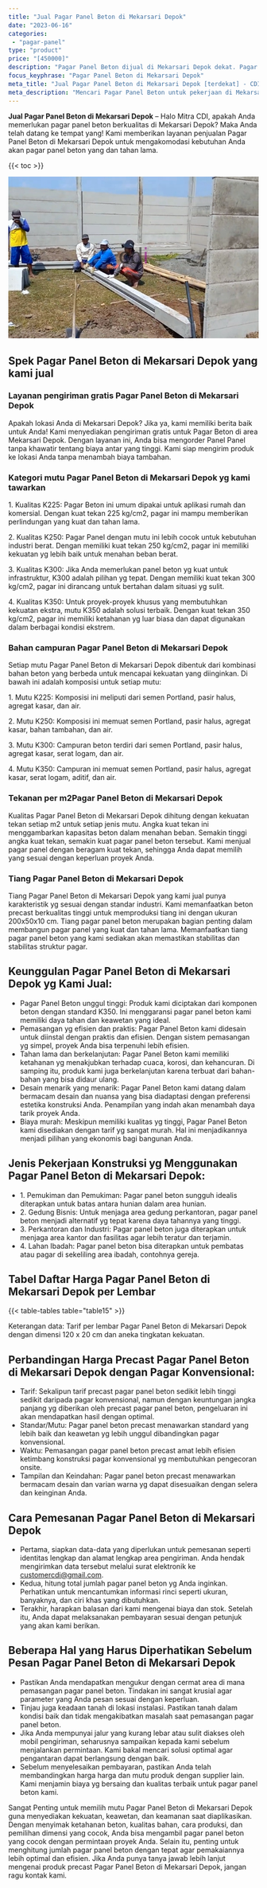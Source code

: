 ```yaml
---
title: "Jual Pagar Panel Beton di Mekarsari Depok"
date: "2023-06-16"
categories:
 - "pagar-panel"
type: "product"
price: "[450000]"
description: "Pagar Panel Beton dijual di Mekarsari Depok dekat. Pagar Panel Beton ini biasanya dipakai dalam project pembangunan sebagai pembatas area yang kokoh dan awet. Silakan kontak kami untuk keterangan lebih lanjut."
focus_keyphrase: "Pagar Panel Beton di Mekarsari Depok"
meta_title: "Jual Pagar Panel Beton di Mekarsari Depok [terdekat] - CDI"
meta_description: "Mencari Pagar Panel Beton untuk pekerjaan di Mekarsari Depok? Kami menawarkan Pagar Panel Beton berkualitas untuk pembatas lahan. Dapatkan harga terbaik sekarang."
---
```


**Jual Pagar Panel Beton di Mekarsari Depok** – Halo Mitra CDI, apakah Anda memerlukan pagar panel beton berkualitas di Mekarsari Depok? Maka Anda telah datang ke tempat yang! Kami memberikan layanan penjualan Pagar Panel Beton di Mekarsari Depok untuk mengakomodasi kebutuhan Anda akan pagar panel beton yang dan tahan lama.

{{< toc >}}

![Jual Pagar Panel Beton di Mekarsari Depok](/images/pagar-panel/pagar-panel-02.jpg)

## Spek Pagar Panel Beton di Mekarsari Depok yang kami jual

### Layanan pengiriman gratis Pagar Panel Beton di Mekarsari Depok

Apakah lokasi Anda di Mekarsari Depok? Jika ya, kami memiliki berita baik untuk Anda! Kami menyediakan pengiriman gratis untuk Pagar Beton di area Mekarsari Depok. Dengan layanan ini, Anda bisa mengorder Panel Panel tanpa khawatir tentang biaya antar yang tinggi. Kami siap mengirim produk ke lokasi Anda tanpa menambah biaya tambahan.

### Kategori mutu Pagar Panel Beton di Mekarsari Depok yg kami tawarkan

1\. Kualitas K225: Pagar Beton ini umum dipakai untuk aplikasi rumah dan komersial. Dengan kuat tekan 225 kg/cm2, pagar ini mampu memberikan perlindungan yang kuat dan tahan lama.  

2\. Kualitas K250: Pagar Panel dengan mutu ini lebih cocok untuk kebutuhan industri berat. Dengan memiliki kuat tekan 250 kg/cm2, pagar ini memiliki kekuatan yg lebih baik untuk menahan beban berat.  

3\. Kualitas K300: Jika Anda memerlukan panel beton yg kuat untuk infrastruktur, K300 adalah pilihan yg tepat. Dengan memiliki kuat tekan 300 kg/cm2, pagar ini dirancang untuk bertahan dalam situasi yg sulit.  

4\. Kualitas K350: Untuk proyek-proyek khusus yang membutuhkan kekuatan ekstra, mutu K350 adalah solusi terbaik. Dengan kuat tekan 350 kg/cm2, pagar ini memiliki ketahanan yg luar biasa dan dapat digunakan dalam berbagai kondisi ekstrem.

### Bahan campuran Pagar Panel Beton di Mekarsari Depok

Setiap mutu Pagar Panel Beton di Mekarsari Depok dibentuk dari kombinasi bahan beton yang berbeda untuk mencapai kekuatan yang diinginkan. Di bawah ini adalah komposisi untuk setiap mutu:

1\. Mutu K225: Komposisi ini meliputi dari semen Portland, pasir halus, agregat kasar, dan air.

2\. Mutu K250: Komposisi ini memuat semen Portland, pasir halus, agregat kasar, bahan tambahan, dan air.

3\. Mutu K300: Campuran beton terdiri dari semen Portland, pasir halus, agregat kasar, serat logam, dan air.

4\. Mutu K350: Campuran ini memuat semen Portland, pasir halus, agregat kasar, serat logam, aditif, dan air.

### Tekanan per m2Pagar Panel Beton di Mekarsari Depok

Kualitas Pagar Panel Beton di Mekarsari Depok dihitung dengan kekuatan tekan setiap m2 untuk setiap jenis mutu. Angka kuat tekan ini menggambarkan kapasitas beton dalam menahan beban. Semakin tinggi angka kuat tekan, semakin kuat pagar panel beton tersebut. Kami menjual pagar panel dengan beragam kuat tekan, sehingga Anda dapat memilih yang sesuai dengan keperluan proyek Anda.

### Tiang Pagar Panel Beton di Mekarsari Depok

Tiang Pagar Panel Beton di Mekarsari Depok yang kami jual punya karakteristik yg sesuai dengan standar industri. Kami memanfaatkan beton precast berkualitas tinggi untuk memproduksi tiang ini dengan ukuran 200x50x10 cm. Tiang pagar panel beton merupakan bagian penting dalam membangun pagar panel yang kuat dan tahan lama. Memanfaatkan tiang pagar panel beton yang kami sediakan akan memastikan stabilitas dan stabilitas struktur pagar.

## Keunggulan Pagar Panel Beton di Mekarsari Depok yg Kami Jual:

*   Pagar Panel Beton unggul tinggi: Produk kami diciptakan dari komponen beton dengan standard K350. Ini menggaransi pagar panel beton kami memiliki daya tahan dan keawetan yang ideal.
*   Pemasangan yg efisien dan praktis: Pagar Panel Beton kami didesain untuk diinstal dengan praktis dan efisien. Dengan sistem pemasangan yg simpel, proyek Anda bisa terpenuhi lebih efisien.
*   Tahan lama dan berkelanjutan: Pagar Panel Beton kami memiliki ketahanan yg menakjubkan terhadap cuaca, korosi, dan kehancuran. Di samping itu, produk kami juga berkelanjutan karena terbuat dari bahan-bahan yang bisa didaur ulang.
*   Desain menarik yang menarik: Pagar Panel Beton kami datang dalam bermacam desain dan nuansa yang bisa diadaptasi dengan preferensi estetika konstruksi Anda. Penampilan yang indah akan menambah daya tarik proyek Anda.
*   Biaya murah: Meskipun memiliki kualitas yg tinggi, Pagar Panel Beton kami disediakan dengan tarif yg sangat murah. Hal ini menjadikannya menjadi pilihan yang ekonomis bagi bangunan Anda.

## Jenis Pekerjaan Konstruksi yg Menggunakan Pagar Panel Beton di Mekarsari Depok:

*   1\. Pemukiman dan Pemukiman: Pagar panel beton sungguh idealis diterapkan untuk batas antara hunian dalam area hunian.
*   2\. Gedung Bisnis: Untuk menjaga area gedung perkantoran, pagar panel beton menjadi alternatif yg tepat karena daya tahannya yang tinggi.
*   3\. Perkantoran dan Industri: Pagar panel beton juga diterapkan untuk menjaga area kantor dan fasilitas agar lebih teratur dan terjamin.
*   4\. Lahan Ibadah: Pagar panel beton bisa diterapkan untuk pembatas atau pagar di sekeliling area ibadah, contohnya gereja.

## Tabel Daftar Harga Pagar Panel Beton di Mekarsari Depok per Lembar

{{< table-tables table="table15" >}}

Keterangan data: Tarif per lembar Pagar Panel Beton di Mekarsari Depok dengan dimensi 120 x 20 cm dan aneka tingkatan kekuatan.

## Perbandingan Harga Precast Pagar Panel Beton di Mekarsari Depok dengan Pagar Konvensional:

*   Tarif: Sekalipun tarif precast pagar panel beton sedikit lebih tinggi sedikit daripada pagar konvensional, namun dengan keuntungan jangka panjang yg diberikan oleh precast pagar panel beton, pengeluaran ini akan mendapatkan hasil dengan optimal.
*   Standar/Mutu: Pagar panel beton precast menawarkan standard yang lebih baik dan keawetan yg lebih unggul dibandingkan pagar konvensional.
*   Waktu: Pemasangan pagar panel beton precast amat lebih efisien ketimbang konstruksi pagar konvensional yg membutuhkan pengecoran onsite.
*   Tampilan dan Keindahan: Pagar panel beton precast menawarkan bermacam desain dan varian warna yg dapat disesuaikan dengan selera dan keinginan Anda.

## Cara Pemesanan Pagar Panel Beton di Mekarsari Depok

*   Pertama, siapkan data-data yang diperlukan untuk pemesanan seperti identitas lengkap dan alamat lengkap area pengiriman. Anda hendak mengirimkan data tersebut melalui surat elektronik ke customercdi@gmail.com.
*   Kedua, hitung total jumlah pagar panel beton yg Anda inginkan. Perhatikan untuk mencantumkan informasi rinci seperti ukuran, banyaknya, dan ciri khas yang dibutuhkan.
*   Terakhir, harapkan balasan dari kami mengenai biaya dan stok. Setelah itu, Anda dapat melaksanakan pembayaran sesuai dengan petunjuk yang akan kami berikan.

## Beberapa Hal yang Harus Diperhatikan Sebelum Pesan Pagar Panel Beton di Mekarsari Depok

*   Pastikan Anda mendapatkan mengukur dengan cermat area di mana pemasangan pagar panel beton. Tindakan ini sangat krusial agar parameter yang Anda pesan sesuai dengan keperluan.
*   Tinjau juga keadaan tanah di lokasi instalasi. Pastikan tanah dalam kondisi baik dan tidak mengakibatkan masalah saat pemasangan pagar panel beton.
*   Jika Anda mempunyai jalur yang kurang lebar atau sulit diakses oleh mobil pengiriman, seharusnya sampaikan kepada kami sebelum menjalankan permintaan. Kami bakal mencari solusi optimal agar pengantaran dapat berlangsung dengan baik.
*   Sebelum menyelesaikan pembayaran, pastikan Anda telah membandingkan harga harga dan mutu produk dengan supplier lain. Kami menjamin biaya yg bersaing dan kualitas terbaik untuk pagar panel beton kami.

Sangat Penting untuk memilih mutu Pagar Panel Beton di Mekarsari Depok guna menyediakan kekuatan, keawetan, dan keamanan saat diaplikasikan. Dengan menyimak ketahanan beton, kualitas bahan, cara produksi, dan pemilihan dimensi yang cocok, Anda bisa mengambil pagar panel beton yang cocok dengan permintaan proyek Anda. Selain itu, penting untuk menghitung jumlah pagar panel beton dengan tepat agar pemakaiannya lebih optimal dan efisien. Jika Anda punya tanya jawab lebih lanjut mengenai produk precast Pagar Panel Beton di Mekarsari Depok, jangan ragu kontak kami.